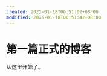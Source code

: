 ```yaml
---
created: 2025-01-18T00:51:02+08:00
modified: 2025-01-18T00:51:42+08:00
---
```


# 第一篇正式的博客

从这里开始了。
